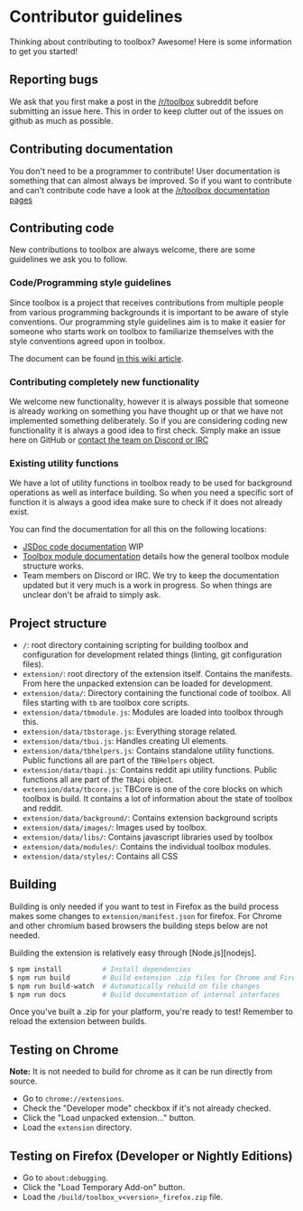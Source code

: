 # Contributor guidelines

Thinking about contributing to toolbox? Awesome! Here is some information to get you started! 

## Reporting bugs 

We ask that you first make a post in the [/r/toolbox](https://www.reddit.com/r/toolbox) subreddit before submitting an issue here. This in order to keep clutter out of the issues on github as much as possible. 

## Contributing documentation

You don't need to be a programmer to contribute! User documentation is something that can almost always be improved. So if you want to contribute and can't contribute code have a look at the [/r/toolbox documentation pages](https://www.reddit.com/r/toolbox/wiki) 

## Contributing code 

New contributions to toolbox are always welcome, there are some guidelines we ask you to follow. 

### Code/Programming style guidelines 

Since toolbox is a project that receives contributions from multiple people from various programming backgrounds it is important to be aware of style conventions. Our programming style guidelines aim is to make it easier for someone who starts work on toolbox to familiarize themselves with the style conventions agreed upon in toolbox.

The document can be found [in this wiki article](../../wiki/Programming-style-guide).

### Contributing completely new functionality 

We welcome new functionality, however it is always possible that someone is already working on something you have thought up or that we have not implemented something deliberately. So if you are considering coding new functionality it is always a good idea to first check. Simply make an issue here on GitHub or [contact the team on Discord or IRC](../../wiki/Contacting-the-toolbox-team)

### Existing utility functions

We have a lot of utility functions in toolbox ready to be used for background operations as well as interface building. So when you need a specific sort of function it is always a good idea make sure to check if it does not already exist. 

You can find the documentation for all this on the following locations:

- [JSDoc code documentation](code_jsdocs.md) WIP
- [Toolbox module documentation](../../wiki/Module-Structure) details how the general toolbox module structure works. 
- Team members on Discord or IRC. We try to keep the documentation updated but it very much is a work in progress. So when things are unclear don't be afraid to simply ask. 

## Project structure

- `/`: root directory containing scripting for building toolbox and configuration for development related things (linting, git configuration files). 
- `extension/`: root directory of the extension itself. Contains the manifests. From here the unpacked extension can be loaded for development. 
- `extension/data/`: Directory containing the functional code of toolbox. All files starting with `tb` are toolbox core scripts.
- `extension/data/tbmodule.js`: Modules are loaded into toolbox through this.
- `extension/data/tbstorage.js`: Everything storage related. 
- `extension/data/tbui.js`: Handles creating UI elements.
- `extension/data/tbhelpers.js`: Contains standalone utility functions. Public functions all are part of the `TBHelpers` object.
- `extension/data/tbapi.js`: Contains reddit api utility functions. Public functions all are part of the `TBApi` object.
- `extension/data/tbcore.js`: TBCore is one of the core blocks on which toolbox is build. It contains a lot of information about the state of toolbox and reddit. 
- `extension/data/background/`: Contains extension background scripts
- `extension/data/images/`: Images used by toolbox.
- `extension/data/libs/`: Contains javascript libraries used by toolbox
- `extension/data/modules/`: Contains the individual toolbox modules. 
- `extension/data/styles/`: Contains all CSS

## Building

Building is only needed if you want to test in Firefox as the build process makes some changes to `extension/manifest.json` for firefox. For Chrome and other chromium based browsers the building steps below are not needed.

Building the extension is relatively easy through [Node.js][nodejs].

```sh
$ npm install          # Install dependencies
$ npm run build        # Build extension .zip files for Chrome and Firefox
$ npm run build-watch  # Automatically rebuild on file changes
$ npm run docs         # Build documentation of internal interfaces
```

Once you've built a .zip for your platform, you're ready to test! Remember to reload the extension between builds.

## Testing on Chrome
**Note:** It is not needed to build for chrome as it can be run directly from source. 

- Go to `chrome://extensions`.
- Check the "Developer mode" checkbox if it's not already checked.
- Click the "Load unpacked extension..." button.
- Load the `extension` directory.

## Testing on Firefox (Developer or Nightly Editions)

- Go to `about:debugging`.
- Click the "Load Temporary Add-on" button.
- Load the `/build/toolbox_v<version>_firefox.zip` file.
